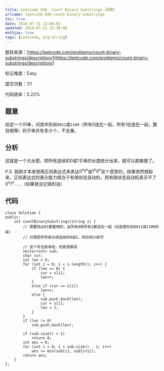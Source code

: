 ```yaml
---
title: Leetcode 696. Count Binary Substrings（观察）
urlname: leetcode-696-count-binary-substrings
toc: true
date: 2018-07-31 22:08:02
updated: 2018-07-31 22:39:00
mathjax: true
tags: [Leetcode, alg:String]
---
```


题目来源：[https://leetcode.com/problems/count-binary-substrings/description/](https://leetcode.com/problems/count-binary-substrings/description/)

标记难度：Easy

提交次数：1/1

代码效率：5.22%

## 题意

给定一个01串，问其中形如`0011`或`1100`（所有0连在一起，所有1也连在一起，数目相等）的子串共有多少个，不去重。

## 分析

这就是一个大水题，把所有连续的0或1子串的长度统计出来，就可以直接做了。

P.S. 我刚才本来想用正则表达式来表达$0^n 1^n$或$1^n 0^n$这个意思的，结果突然想起来，正则表达式的表示能力相当于有限状态自动机，而有限状态自动机表示不了$0^n 1^n$……（如果我没记错的话）

## 代码

```
class Solution {
public:
    int countBinarySubstrings(string s) {
        // 需要找出01数量相同，且所有0和所有1都连在一起（也就是形如0011或1100的串）
        // 只需把字符串分成连续的0或1，然后统计即可

        // 这个写法效率低，但是很直观
        vector<int> sub;
        char cur;
        int len = 0;
        for (int i = 0; i < s.length(); i++) {
            if (len == 0) {
                cur = s[i];
                len++;
            }
            else if (cur == s[i])
                len++;
            else {
                sub.push_back(len);
                cur = s[i];
                len = 1;
            }
        }
        if (len != 0)
            sub.push_back(len);

        if (sub.size() < 1)
            return 0;
        int ans = 0;
        for (int i = 0; i < sub.size() - 1; i++)
            ans += min(sub[i], sub[i+1]);
        return ans;
    }
};
```

